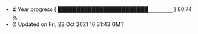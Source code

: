 - ⏳ Year progress { ████████████████████████▁▁▁▁▁▁ } 80.74 %
- ⏰ Updated on Fri, 22 Oct 2021 16:31:43 GMT

